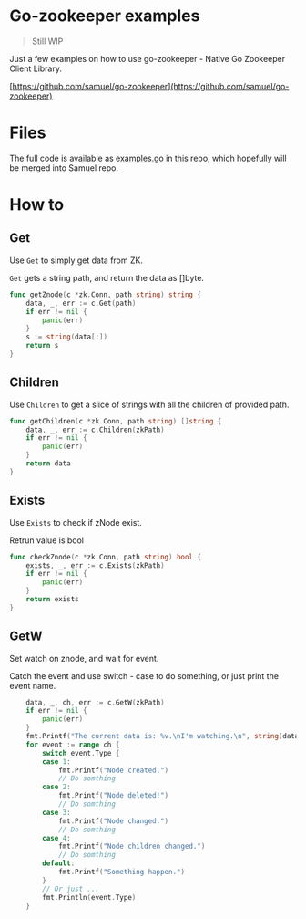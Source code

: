 # Go-zookeeper examples

> Still WIP

Just a few examples on how to use go-zookeeper - Native Go Zookeeper Client Library.

[https://github.com/samuel/go-zookeeper](https://github.com/samuel/go-zookeeper)


# Files

The full code is available as [examples.go](https://github.com/EladLeev/go-zookeeper-examples/blob/master/examples/examples.go "examples.go") in this repo, which hopefully will be merged into Samuel repo.

# How to
## Get
Use `Get` to simply get data from ZK.

`Get` gets a string path, and return the data as []byte.
```go
func getZnode(c *zk.Conn, path string) string {
	data, _, err := c.Get(path)
	if err != nil {
		panic(err)
	}
	s := string(data[:])
	return s
}
```

## Children
Use `Children` to get a slice of strings with all the children of provided path.
```go
func getChildren(c *zk.Conn, path string) []string {
	data, _, err := c.Children(zkPath)
	if err != nil {
		panic(err)
	}
	return data
}
```

## Exists
Use `Exists` to check if zNode exist.

Retrun value is bool
```go
func checkZnode(c *zk.Conn, path string) bool {
	exists, _, err := c.Exists(zkPath)
	if err != nil {
		panic(err)
	}
	return exists
}
```

## GetW
Set watch on znode, and wait for event.

Catch the event and use switch - case to do something, or just print the event name.
```go
	data, _, ch, err := c.GetW(zkPath)
	if err != nil {
		panic(err)
	}
	fmt.Printf("The current data is: %v.\nI'm watching.\n", string(data[:]))
	for event := range ch {
		switch event.Type {
		case 1:
			fmt.Printf("Node created.")
			// Do somthing
		case 2:
			fmt.Printf("Node deleted!")
			// Do somthing
		case 3:
			fmt.Printf("Node changed.")
			// Do somthing
		case 4:
			fmt.Printf("Node children changed.")
			// Do somthing
		default:
			fmt.Printf("Something happen.")
		}
		// Or just ...
		fmt.Println(event.Type)
	}
```
